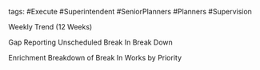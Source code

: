 tags:
	#Execute
	#Superintendent
	#SeniorPlanners
	#Planners
	#Supervision

Weekly Trend (12 Weeks)

Gap Reporting
	Unscheduled 
		Break In
		Break Down		

Enrichment
	Breakdown of Break In Works by Priority